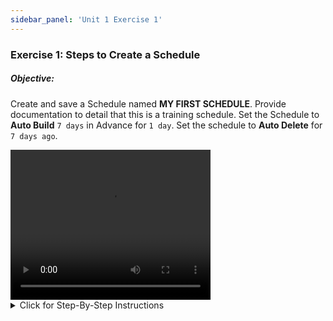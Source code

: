 ```yaml
---
sidebar_panel: 'Unit 1 Exercise 1'
---
```


### Exercise 1: Steps to Create a Schedule
 
##### Objective: 

Create and save a Schedule named **MY FIRST SCHEDULE**. Provide documentation to detail that this is a training schedule. Set the Schedule to **Auto Build** ```7 days``` in Advance for ```1 day```. Set the schedule to **Auto Delete** for ```7 days ago```.

<div>
<video width="320" height="240" controls>
  <source src="videobasic/U1E1.mp4" type="video/mp4"></source>
Your browser does not support the video tag.
</video>
</div>

<details>

<summary>Click for Step-By-Step Instructions</summary>

Steps to Create a Schedule  
1.	Under the **Administration** tab, Double-Click on **Schedule Master**.   
2.	Click the Add button on the Schedule Master toolbar.   
3.	In the Name textbox, enter **My First Schedule**.   
4.	In the Documentation textbox, enter **This is a training Schedule**.  
5.	In the **Schedule Properties > Build frame**, mark the Auto Build checkbox.  
6.	Set ```7``` for the number of days in advance for Auto Build.  
7.	Set ```1``` for the number of days to Auto Build.  
8.	In the **Schedule Properties > Build frame**, mark the **Auto Delete** checkbox.  
9.	Set ```7``` for the number of days to Auto Delete.  
10.	Click the Save button on the Schedule Master toolbar.  
11.	Close the Schedule Master tab.  

</details>

